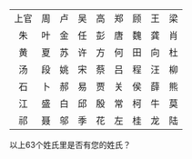 |  |  |  |  |  |  |  |  |  |
| :----: | :----: | :----: | :----: | :----: | :----: | :----: | :----: | :----: |
| 上官 | 周 | 卢 | 吴 | 高 | 郑 | 顾 | 王 | 梁 |
| 朱 | 叶 | 金 | 任 | 彭 | 唐 | 魏 | 龚 | 肖 |
| 黄 | 夏 | 苏 | 许 | 方 | 何 | 田 | 向 | 杜 |
| 汤 | 段 | 姚 | 宋 | 蔡 | 吕 | 程 | 汪 | 柳 |
| 石 | 卜 | 郝 | 易 | 贾 | 关 | 侯 | 薛 | 熊 |
| 江 | 盛 | 白 | 邱 | 殷 | 常 | 柯 | 牛 | 莫 |
| 祁 | 聂 | 邬 | 季 | 花 | 左 | 桂 | 龙 | 陆 |

以上63个姓氏里是否有您的姓氏？